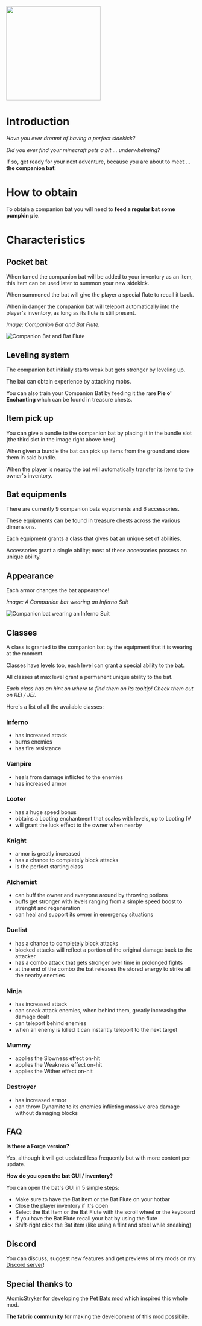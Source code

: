 <img src="https://i.imgur.com/Ol1Tcf8.png" width="250">

# Introduction
*Have you ever dreamt of having a perfect sidekick?*

*Did you ever find your minecraft pets a bit ... underwhelming?*

If so, get ready for your next adventure, because you are about to meet ... **the companion bat**!

# How to obtain

To obtain a companion bat you will need to **feed a regular bat some pumpkin pie**.

# Characteristics

## Pocket bat

When tamed the companion bat will be added to your inventory as an item, this item can be used later to summon your new sidekick.

When summoned the bat will give the player a special flute to recall it back.

When in danger the companion bat will teleport automatically into the player's inventory, as long as its flute is still present.

*Image: Companion Bat and Bat Flute.*

![Companion Bat and Bat Flute](https://i.imgur.com/wQ5gbQv.png)

## Leveling system

The companion bat initially starts weak but gets stronger by leveling up.

The bat can obtain experience by attacking mobs.

You can also train your Companion Bat by feeding it the rare **Pie o' Enchanting** whch can be found in treasure chests.

## Item pick up

You can give a bundle to the companion bat by placing it in the bundle slot (the third slot in the image right above here).

When given a bundle the bat can pick up items from the ground and store them in said bundle.

When the player is nearby the bat will automatically transfer its items to the owner's inventory.

## Bat equipments

There are currently 9 companion bats equipments and 6 accessories.

These equipments can be found in treasure chests across the various dimensions.

Each equipment grants a class that gives bat an unique set of abilities.

Accessories grant a single ability; most of these accessories possess an unique ability.

## Appearance

Each armor changes the bat appearance!

*Image: A Companion bat wearing an Inferno Suit*

![Companion bat wearing an Inferno Suit](https://github.com/Fulmineo64/CompanionBats/wiki/resources/bat_wearing_inferno_suit.png)

## Classes

A class is granted to the companion bat by the equipment that it is wearing at the moment.

Classes have levels too, each level can grant a special ability to the bat.

All classes at max level grant a permanent unique ability to the bat.

*Each class has an hint on where to find them on its tooltip! Check them out on REI / JEI.*

Here's a list of all the available classes:

### Inferno 
- has increased attack
- burns enemies
- has fire resistance

### Vampire
- heals from damage inflicted to the enemies
- has increased armor

### Looter
- has a huge speed bonus
- obtains a Looting enchantment that scales with levels, up to Looting IV
- will grant the luck effect to the owner when nearby

### Knight
- armor is greatly increased
- has a chance to completely block attacks
- is the perfect starting class

### Alchemist
- can buff the owner and everyone around by throwing potions
- buffs get stronger with levels ranging from a simple speed boost to strenght and regeneration
- can heal and support its owner in emergency situations

### Duelist
- has a chance to completely block attacks
- blocked attacks will reflect a portion of the original damage back to the attacker
- has a combo attack that gets stronger over time in prolonged fights
- at the end of the combo the bat releases the stored energy to strike all the nearby enemies

### Ninja
- has increased attack
- can sneak attack enemies, when behind them, greatly increasing the damage dealt
- can teleport behind enemies
- when an enemy is killed it can instantly teleport to the next target

### Mummy
- applles the Slowness effect on-hit
- applles the Weakness effect on-hit
- applies the Wither effect on-hit

### Destroyer
- has increased armor
- can throw Dynamite to its enemies inflicting massive area damage without damaging blocks

## FAQ

**Is there a Forge version?**

Yes, although it will get updated less frequently but with more content per update.

**How do you open the bat GUI / inventory?**

You can open the bat's GUI in 5 simple steps: 

- Make sure to have the Bat Item or the Bat Flute on your hotbar
- Close the player inventory if it's open
- Select the Bat Item or the Bat Flute with the scroll wheel or the keyboard
-  If you have the Bat Flute recall your bat by using the flute
- Shift-right click the Bat item (like using a flint and steel while sneaking)

## Discord
You can discuss, suggest new features and get previews of my mods on my [Discord server](https://discord.gg/G8s2q4wMnt)!

## Special thanks to

[AtomicStryker](https://www.curseforge.com/members/atomicstrykergrumpy/followers) for developing the [Pet Bats mod](https://www.curseforge.com/minecraft/mc-mods/pet-bats) which inspired this whole mod.

**The fabric community** for making the development of this mod possibile.

